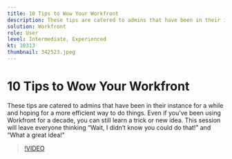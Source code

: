 ```yaml
---
title: 10 Tips to Wow Your Workfront
description: These tips are catered to admins that have been in their instance for a while and hoping for a more efficient way to do things.
solution: Workfront
role: User
level: Intermediate, Experienced
kt: 10313
thumbnail: 342523.jpeg
---
```

# 10 Tips to Wow Your Workfront

These tips are catered to admins that have been in their instance for a while and hoping for a more efficient way to do things. Even if you’ve been using Workfront for a decade, you can still learn a trick or new idea. This session will leave everyone thinking “Wait, I didn’t know you could do that!” and “What a great idea!"

>[!VIDEO](https://video.tv.adobe.com/v/342523/?quality=12&learn=on)
